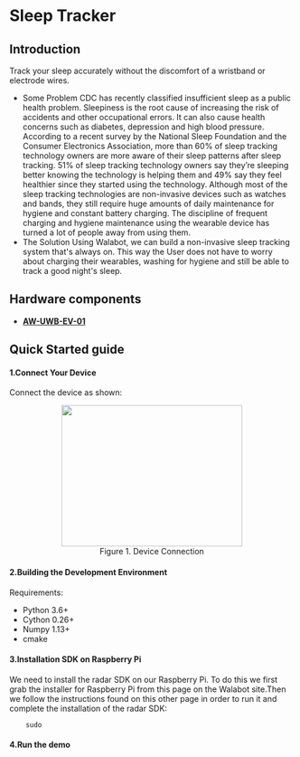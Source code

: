 

# Sleep Tracker
## Introduction
Track your sleep accurately without the discomfort of a wristband or electrode wires.
* Some Problem
  CDC has recently classified insufficient sleep as a public health problem. Sleepiness is the root cause of increasing the risk of accidents and other occupational errors. It can also cause health concerns such as diabetes, depression and high blood pressure.
  According to a recent survey by the National Sleep Foundation and the Consumer Electronics Association, more than 60% of sleep tracking technology owners are more aware of their sleep patterns after sleep tracking. 51% of sleep tracking technology owners say they’re sleeping better knowing the technology is helping them and 49% say they feel healthier since they started using the technology.
  Although most of the sleep tracking technologies are non-invasive devices such as watches and bands, they still require huge amounts of daily maintenance for hygiene and constant battery charging. The discipline of frequent charging and hygiene maintenance using the wearable device has turned a lot of people away from using them.
* The Solution
  Using Walabot, we can build a non-invasive sleep tracking system that's always on. This way the User does not have to worry about charging their wearables, washing for hygiene and still be able to track a good night's sleep.

## Hardware components
* **[AW-UWB-EV-01](https://deepwise888.github.io/AIWiSeDoc/product/0~10g.html#11---aw-uwb-ev-01)**


## Quick Started guide

#### 1.Connect Your Device
Connect the device as shown:
<div align=center>
<img src="https://raw.githubusercontent.com/DeepWiSe888/AIWiSeDoc/main/img/sleepTracker1" width="320" height="250"/> 
</div>
<center>Figure 1. Device Connection</center>


#### 2.Building the Development Environment 
Requirements:
* Python 3.6+ 
* Cython 0.26+
* Numpy 1.13+
* cmake
  
#### 3.Installation SDK on Raspberry Pi
We need to install the radar SDK on our Raspberry Pi. To do this we first grab the installer for Raspberry Pi from this page on the Walabot site.Then we follow the instructions found on this other page in order to run it and complete the installation of the radar SDK:
```shell
    sudo
```

####  4.Run the demo

